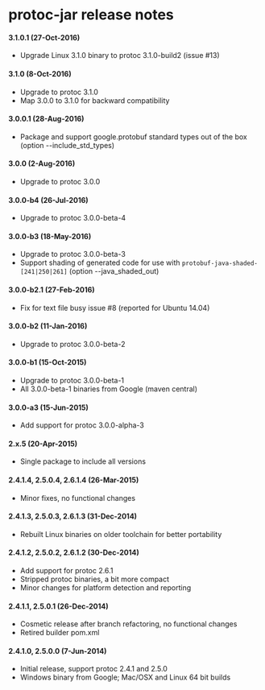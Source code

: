 protoc-jar release notes
========================

#### 3.1.0.1 (27-Oct-2016)
* Upgrade Linux 3.1.0 binary to protoc 3.1.0-build2 (issue #13)

#### 3.1.0 (8-Oct-2016)
* Upgrade to protoc 3.1.0
* Map 3.0.0 to 3.1.0 for backward compatibility

#### 3.0.0.1 (28-Aug-2016)
* Package and support google.protobuf standard types out of the box (option --include_std_types)

#### 3.0.0 (2-Aug-2016)
* Upgrade to protoc 3.0.0

#### 3.0.0-b4 (26-Jul-2016)
* Upgrade to protoc 3.0.0-beta-4

#### 3.0.0-b3 (18-May-2016)
* Upgrade to protoc 3.0.0-beta-3
* Support shading of generated code for use with `protobuf-java-shaded-[241|250|261]` (option --java_shaded_out)

#### 3.0.0-b2.1 (27-Feb-2016)
* Fix for text file busy issue #8 (reported for Ubuntu 14.04)

#### 3.0.0-b2 (11-Jan-2016)
* Upgrade to protoc 3.0.0-beta-2

#### 3.0.0-b1 (15-Oct-2015)
* Upgrade to protoc 3.0.0-beta-1
* All 3.0.0-beta-1 binaries from Google (maven central)

#### 3.0.0-a3 (15-Jun-2015)
* Add support for protoc 3.0.0-alpha-3

#### 2.x.5 (20-Apr-2015)
* Single package to include all versions

#### 2.4.1.4, 2.5.0.4, 2.6.1.4 (26-Mar-2015)
* Minor fixes, no functional changes

#### 2.4.1.3, 2.5.0.3, 2.6.1.3 (31-Dec-2014)
* Rebuilt Linux binaries on older toolchain for better portability

#### 2.4.1.2, 2.5.0.2, 2.6.1.2 (30-Dec-2014)
* Add support for protoc 2.6.1
* Stripped protoc binaries, a bit more compact
* Minor changes for platform detection and reporting

#### 2.4.1.1, 2.5.0.1 (26-Dec-2014)
* Cosmetic release after branch refactoring, no functional changes
* Retired builder pom.xml

#### 2.4.1.0, 2.5.0.0 (7-Jun-2014)
* Initial release, support protoc 2.4.1 and 2.5.0
* Windows binary from Google; Mac/OSX and Linux 64 bit builds
